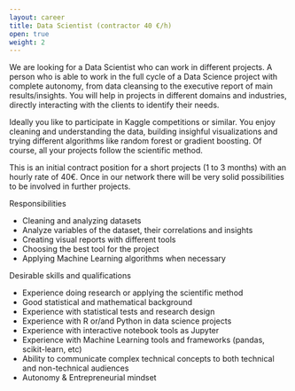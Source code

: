 ```yaml
---
layout: career
title: Data Scientist (contractor 40 €/h)
open: true
weight: 2
---
```


We are looking for a Data Scientist who can work in different projects. A person who is able to work in the full cycle of a Data Science project with complete autonomy, from data cleansing to the executive report of main results/insights. You will help in projects in different domains and industries, directly interacting with the clients to identify their needs.
 
Ideally you like to participate in Kaggle competitions or similar. You enjoy cleaning and understanding the data, building insighful visualizations and trying different algorithms like random forest or gradient boosting. Of course, all your projects follow the scientific method.

This is an initial contract position for a short projects (1 to 3 months) with an hourly rate of 40€. Once in our network there will be very solid possibilities to be involved in further projects.

Responsibilities
* Cleaning and analyzing datasets
* Analyze variables of the dataset, their correlations and insights
* Creating visual reports with different tools
* Choosing the best tool for the project
* Applying Machine Learning algorithms when necessary

Desirable skills and qualifications
* Experience doing research or applying the scientific method
* Good statistical and mathematical background
* Experience with statistical tests and research design
* Experience with R or/and Python in data science projects
* Experience with interactive notebook tools as Jupyter
* Experience with Machine Learning tools and frameworks (pandas, scikit-learn, etc)
* Ability to communicate complex technical concepts to both technical and non-technical audiences 
* Autonomy & Entrepreneurial mindset
